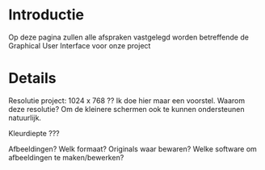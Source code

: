 # Introductie #

Op deze pagina zullen alle afspraken vastgelegd worden betreffende de Graphical User Interface voor onze project


# Details #

Resolutie project: 1024 x 768 ?? Ik doe hier maar een voorstel. Waarom deze resolutie? Om de kleinere schermen ook te kunnen ondersteunen natuurlijk.

Kleurdiepte ???

Afbeeldingen? Welk formaat? Originals waar bewaren? Welke software om afbeeldingen te maken/bewerken?